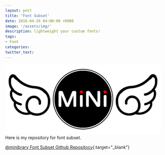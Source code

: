 ```yaml
---
layout: post
title: 'Font Subset'
date: 2016-04-26 04:00:00 +0900
image: '/assets/img/'
description: lightweight your custom fonts!
tags:
- Font
categories:
twitter_text:
---
```


![Logo](/assets/img/mini-logo.png)
Here is my repository for font subset.

[@minibrary Font Subset Github Repositocy](https://github.com/minibrary/font-subset/){:target="_blank"}
